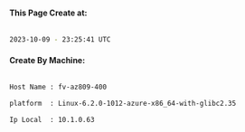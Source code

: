
   
#### This Page Create at:

```bash

2023-10-09 - 23:25:41 UTC

```

#### Create By Machine:

```bash

Host Name : fv-az809-400

platform  : Linux-6.2.0-1012-azure-x86_64-with-glibc2.35

Ip Local  : 10.1.0.63

```


